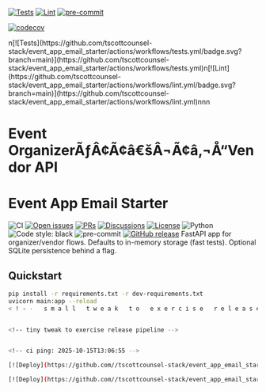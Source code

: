 [![Tests](https://github.com/tscottcounsel-stack/event_app_email_starter/actions/workflows/tests.yml/badge.svg)](https://github.com/tscottcounsel-stack/event_app_email_starter/actions/workflows/tests.yml)
[![Lint](https://github.com/tscottcounsel-stack/event_app_email_starter/actions/workflows/lint.yml/badge.svg)](https://github.com/tscottcounsel-stack/event_app_email_starter/actions/workflows/lint.yml)
[![pre-commit](https://github.com/tscottcounsel-stack/event_app_email_starter/actions/workflows/pre-commit.yml/badge.svg)](https://github.com/tscottcounsel-stack/event_app_email_starter/actions/workflows/pre-commit.yml)

[![codecov](https://codecov.io/gh/tscottcounsel-stack/event_app_email_starter/branch/main/graph/badge.svg)](https://codecov.io/gh/tscottcounsel-stack/event_app_email_starter)

<!-- CI BADGE START -->n[![Tests](https://github.com/tscottcounsel-stack/event_app_email_starter/actions/workflows/tests.yml/badge.svg?branch=main)](https://github.com/tscottcounsel-stack/event_app_email_starter/actions/workflows/tests.yml)n[![Lint](https://github.com/tscottcounsel-stack/event_app_email_starter/actions/workflows/lint.yml/badge.svg?branch=main)](https://github.com/tscottcounsel-stack/event_app_email_starter/actions/workflows/lint.yml)n<!-- CI BADGE END -->nn
# Event OrganizerÃƒÂ¢Ã¢â€šÂ¬Ã¢â‚¬Å“Vendor API
# Event App Email Starter

![CI](https://github.com/tscottcounsel-stack/event_app_email_starter/actions/workflows/ci.yml/badge.svg)
[![Open issues](https://img.shields.io/github/issues/tscottcounsel-stack/event_app_email_starter)](https://github.com/tscottcounsel-stack/event_app_email_starter/issues)
[![PRs](https://img.shields.io/github/issues-pr/tscottcounsel-stack/event_app_email_starter)](https://github.com/tscottcounsel-stack/event_app_email_starter/pulls)
[![Discussions](https://img.shields.io/badge/discussions-join-informational)](https://github.com/tscottcounsel-stack/event_app_email_starter/discussions)
[![License](https://img.shields.io/github/license/tscottcounsel-stack/event_app_email_starter)](LICENSE)
![Python](https://img.shields.io/badge/python-3.12+-blue)
![Code style: black](https://img.shields.io/badge/code%20style-black-000000.svg)
![pre-commit](https://img.shields.io/badge/pre--commit-enabled-brightgreen)
[![GitHub release](https://img.shields.io/github/v/release/tscottcounsel-stack/event_app_email_starter?display_name=tag)](https://github.com/tscottcounsel-stack/event_app_email_starter/releases)
FastAPI app for organizer/vendor flows. Defaults to in-memory storage (fast tests). Optional SQLite persistence behind a flag.

## Quickstart

```bash
pip install -r requirements.txt -r dev-requirements.txt
uvicorn main:app --reload
< ! - -   s m a l l   t w e a k   t o   e x e r c i s e   r e l e a s e   - - >


<!-- tiny tweak to exercise release pipeline -->


<!-- ci ping: 2025-10-15T13:06:55 -->

[![Deploy](https://github.com//tscottcounsel-stack/event_app_email_starter/actions/workflows/deploy.yml/badge.svg)](https://github.com/tscottcounsel-stack/event_app_email_starter/actions/workflows/deploy.yml)

[![Deploy](https://github.com//tscottcounsel-stack/event_app_email_starter/actions/workflows/deploy.yml/badge.svg)](https://github.com/tscottcounsel-stack/event_app_email_starter/actions/workflows/deploy.yml)
